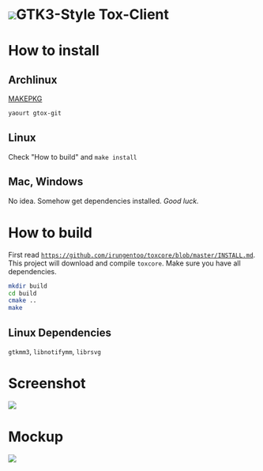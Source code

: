 <h1><img src="https://rawgit.com/KoKuToru/gTox/master/Icons/icon_128.svg">GTK3-Style Tox-Client</h1>

How to install
============
Archlinux
------------
<a href="https://aur.archlinux.org/packages/gtox-git/">MAKEPKG</a>
```bash
yaourt gtox-git
```
Linux
------------
Check "How to build" and `make install`

Mac, Windows
------------
No idea. Somehow get dependencies installed.
*Good luck.*

How to build
============
First read <a href="https://github.com/irungentoo/toxcore/blob/master/INSTALL.md">`https://github.com/irungentoo/toxcore/blob/master/INSTALL.md`</a>.<br />
This project will download and compile `toxcore`.
Make sure you have all dependencies.

```bash
mkdir build
cd build
cmake ..
make
```

Linux Dependencies
-----------
`gtkmm3`, `libnotifymm`, `librsvg`

Screenshot
============
<img src="https://rawgit.com/KoKuToru/gTox/master/20141018.png">

Mockup
============
<img src="https://rawgit.com/KoKuToru/gTox/master/mockup.svg">

